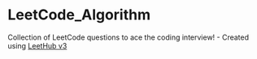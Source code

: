 # LeetCode_Algorithm
Collection of LeetCode questions to ace the coding interview! - Created using [LeetHub v3](https://github.com/raphaelheinz/LeetHub-3.0)

